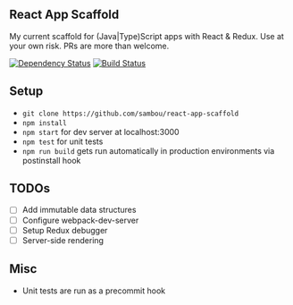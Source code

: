 ## React App Scaffold
My current scaffold for (Java|Type)Script apps with React & Redux. Use at your own risk. PRs are more than welcome.

[![Dependency Status](https://david-dm.org/sambou/react-app-scaffold.svg)](https://david-dm.org/sambou/react-app-scaffold)
[![Build Status](https://travis-ci.org/sambou/react-app-scaffold.svg?branch=master)](https://travis-ci.org/sambou/react-app-scaffold)

## Setup
- ```git clone https://github.com/sambou/react-app-scaffold```
- ```npm install```
- ```npm start``` for dev server at localhost:3000
- ```npm test``` for unit tests
- ```npm run build``` gets run automatically in production environments via postinstall hook

## TODOs
- [ ] Add immutable data structures
- [ ] Configure webpack-dev-server
- [ ] Setup Redux debugger
- [ ] Server-side rendering

## Misc
- Unit tests are run as a precommit hook
